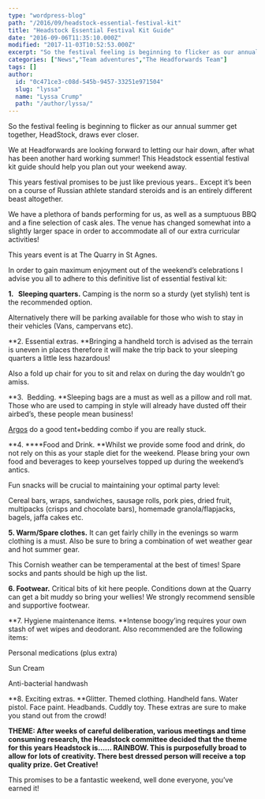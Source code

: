 ```yaml
---
type: "wordpress-blog"
path: "/2016/09/headstock-essential-festival-kit"
title: "Headstock Essential Festival Kit Guide"
date: "2016-09-06T11:35:10.000Z"
modified: "2017-11-03T10:52:53.000Z"
excerpt: "So the festival feeling is beginning to flicker as our annual summer get together, HeadStock, draws ever closer. We at Headforwards are looking forward to letting our hair down, after what has been another hard working summer! This Headstock essential festival kit guide should help you plan out your weekend away. This years festival promises to …"
categories: ["News","Team adventures","The Headforwards Team"]
tags: []
author:
  id: "0c471ce3-c08d-545b-9457-33251e971504"
  slug: "lyssa"
  name: "Lyssa Crump"
  path: "/author/lyssa/"
---
```

So the festival feeling is beginning to flicker as our annual summer get together, HeadStock, draws ever closer.

We at Headforwards are looking forward to letting our hair down, after what has been another hard working summer! This Headstock essential festival kit guide should help you plan out your weekend away.

This years festival promises to be just like previous years.. Except it’s been on a course of Russian athlete standard steroids and is an entirely different beast altogether.

We have a plethora of bands performing for us, as well as a sumptuous BBQ and a fine selection of cask ales. The venue has changed somewhat into a slightly larger space in order to accommodate all of our extra curricular activities!

This years event is at The Quarry in St Agnes.

In order to gain maximum enjoyment out of the weekend’s celebrations I advise you all to adhere to this definitive list of essential festival kit:

**1\.   Sleeping quarters.** Camping is the norm so a sturdy (yet stylish) tent is the recommended option.

Alternatively there will be parking available for those who wish to stay in their vehicles (Vans, campervans etc).

**2\. Essential extras. **Bringing a handheld torch is advised as the terrain is uneven in places therefore it will make the trip back to your sleeping quarters a little less hazardous!

Also a fold up chair for you to sit and relax on during the day wouldn’t go amiss.

**3\.  Bedding. **Sleeping bags are a must as well as a pillow and roll mat. Those who are used to camping in style will already have dusted off their airbed’s, these people mean business!

[Argos](http://www.argos.co.uk/static/Browse/ID72/33015221/c_1/1%7Ccategory_root%7CSports+and+leisure%7C33006346/c_2/2%7C33006346%7CCamping+and+caravanning%7C33007546/c_3/3%7Ccat_33007546%7CTents%7C33015221.htm) do a good tent+bedding combo if you are really stuck.

**4. ****Food and Drink. **Whilst we provide some food and drink, do not rely on this as your staple diet for the weekend. Please bring your own food and beverages to keep yourselves topped up during the weekend’s antics.

Fun snacks will be crucial to maintaining your optimal party level:

Cereal bars, wraps, sandwiches, sausage rolls, pork pies, dried fruit, multipacks (crisps and chocolate bars), homemade granola/flapjacks, bagels, jaffa cakes etc.

**5\. Warm/Spare clothes.** It can get fairly chilly in the evenings so warm clothing is a must. Also be sure to bring a combination of wet weather gear and hot summer gear.

This Cornish weather can be temperamental at the best of times! Spare socks and pants should be high up the list.

**6\. Footwear.** Critical bits of kit here people. Conditions down at the Quarry can get a bit muddy so bring your wellies! We strongly recommend sensible and supportive footwear.

**7. Hygiene maintenance items. **Intense boogy’ing requires your own stash of wet wipes and deodorant. Also recommended are the following items:

Personal medications (plus extra)

Sun Cream

Anti-bacterial handwash

**8\. Exciting extras. **Glitter. Themed clothing. Handheld fans. Water pistol. Face paint. Headbands. Cuddly toy. These extras are sure to make you stand out from the crowd!

**THEME: After weeks of careful deliberation, various meetings and time consuming research, the Headstock committee decided that the theme for this years Headstock is…… RAINBOW. This is purposefully broad to allow for lots of creativity. There best dressed person will receive a top quality prize. Get Creative!**

This promises to be a fantastic weekend, well done everyone, you’ve earned it!
